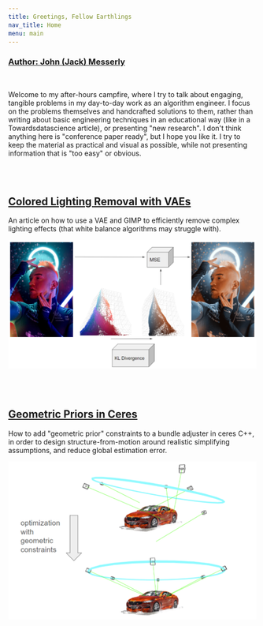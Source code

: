 ```yaml
---
title: Greetings, Fellow Earthlings
nav_title: Home
menu: main
---
```


### [Author: John (Jack) Messerly](https://www.linkedin.com/in/jack-messerly-567b9b96/)

<br>

Welcome to my after-hours campfire, where I try to talk about engaging, tangible problems in my day-to-day work as an algorithm engineer. I focus on the problems themselves and handcrafted solutions to them, rather than writing about basic engineering techniques in an educational way (like in a Towardsdatascience article), or presenting "new research". I don't think anything here is "conference paper ready", but I hope you like it. I try to keep the material as practical and visual as possible, while not presenting information that is "too easy" or obvious.

<br>
<br>

## [Colored Lighting Removal with VAEs](https://jp-mess.github.io/vae-color-article/)

An article on how to use a VAE and GIMP to efficiently remove complex lighting effects (that white balance algorithms may struggle with).

![cie_scatter](diagrams/model2.png)

<br>
<br>

## [Geometric Priors in Ceres](https://jp-mess.github.io/relative-geometry-article/)

How to add "geometric prior" constraints to a bundle adjuster in ceres C++, in order to design structure-from-motion around realistic simplifying assumptions, and reduce global estimation error.

<p align="center">
  <img src="diagrams/optimization_with_geometric_constraints.png" alt="Optimization with Geometric Constraints"/>
</p>

<br>
<br>

